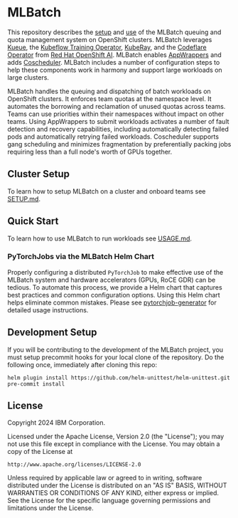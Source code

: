 # MLBatch

This repository describes the [setup](SETUP.md) and [use](USAGE.md) of the
MLBatch queuing and quota management system on OpenShift clusters. MLBatch
leverages [Kueue](https://kueue.sigs.k8s.io), the [Kubeflow Training
Operator](https://www.kubeflow.org/docs/components/training/),
[KubeRay](https://docs.ray.io/en/latest/cluster/kubernetes/index.html), and the
[Codeflare Operator](https://github.com/project-codeflare/codeflare-operator)
from [Red Hat OpenShift
AI](https://www.redhat.com/en/technologies/cloud-computing/openshift/openshift-ai).
MLBatch enables [AppWrappers](https://project-codeflare.github.io/appwrapper/)
and adds
[Coscheduler](https://github.com/kubernetes-sigs/scheduler-plugins/blob/master/pkg/coscheduling/README.md).
MLBatch includes a number of configuration steps to help these components work
in harmony and support large workloads on large clusters.

MLBatch handles the queuing and dispatching of batch workloads on OpenShift
clusters. It enforces team quotas at the namespace level. It automates the
borrowing and reclamation of unused quotas across teams. Teams can use
priorities within their namespaces without impact on other teams. Using
AppWrappers to submit workloads activates a number of fault detection and
recovery capabilities, including automatically detecting failed pods and
automatically retrying failed workloads. Coscheduler supports gang scheduling
and minimizes fragmentation by preferentially packing jobs requiring less than a
full node's worth of GPUs together.

## Cluster Setup

To learn how to setup MLBatch on a cluster and onboard teams see
[SETUP.md](SETUP.md).

## Quick Start

To learn how to use MLBatch to run workloads see [USAGE.md](USAGE.md).

### PyTorchJobs via the MLBatch Helm Chart

Properly configuring a distributed `PyTorchJob` to make effective use of the
MLBatch system and hardware accelerators (GPUs, RoCE GDR) can be tedious. To
automate this process, we provide a Helm chart that captures best practices and
common configuration options. Using this Helm chart helps eliminate common
mistakes. Please see [pytorchjob-generator](tools/pytorchjob-generator) for
detailed usage instructions.

## Development Setup

If you will be contributing to the development of the MLBatch project, you must
setup precommit hooks for your local clone of the repository. Do the following
once, immediately after cloning this repo:
```shell
helm plugin install https://github.com/helm-unittest/helm-unittest.git
pre-commit install
```

## License

Copyright 2024 IBM Corporation.

Licensed under the Apache License, Version 2.0 (the "License");
you may not use this file except in compliance with the License.
You may obtain a copy of the License at

    http://www.apache.org/licenses/LICENSE-2.0

Unless required by applicable law or agreed to in writing, software
distributed under the License is distributed on an "AS IS" BASIS,
WITHOUT WARRANTIES OR CONDITIONS OF ANY KIND, either express or implied.
See the License for the specific language governing permissions and
limitations under the License.
